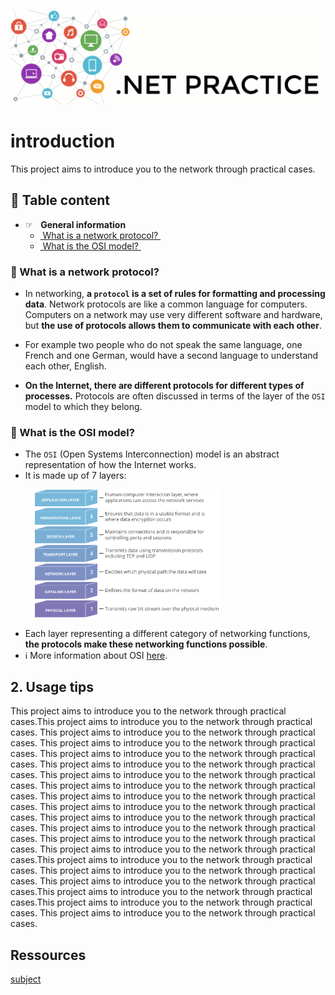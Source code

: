 ![netpractice.png](img/netpractice.png)
# introduction
This project aims to introduce you to the network through practical cases.

## 🧭 Table content
* ☞&nbsp;&nbsp; **General information**
  * [ What is a network protocol? ](#desc)
  * [ What is the OSI model? ](#usage)

<a name="usage"></a>
### 💭 What is a network protocol?

* In networking, **a `protocol` is a set of rules for formatting and processing data**. Network protocols are like a common 
language for computers. Computers on a network may use very different software and hardware, but **the use of protocols 
allows them to communicate with each other**.

* For example two people who do not speak the same language, one French and one German, would have a second language 
to understand each other, English.

* **On the Internet, there are different protocols for different types of processes.** Protocols are often discussed in 
terms of the layer of the `OSI` model to which they belong.

<a name="usage"></a>
### 💭 What is the OSI model?

* The `OSI` (Open Systems Interconnection) model is an abstract representation of how the Internet works.
* It is made up of 7 layers: 

&nbsp;&nbsp;&nbsp;&nbsp;&nbsp;&nbsp;&nbsp;&nbsp;&nbsp;[<img src="img/osi-model-7-layers.png" width="300">](img/osi-model-7-layers.png)

* Each layer representing a different category of networking functions, **the protocols make these networking 
functions possible**.
* ℹ️ More information about OSI [here](https://www.cloudflare.com/learning/ddos/glossary/open-systems-interconnection-model-osi/).


<a name="usage"></a>
## 2. Usage tips

This project aims to introduce you to the network through practical cases.This project aims to introduce you to the network through practical cases.
This project aims to introduce you to the network through practical cases.
This project aims to introduce you to the network through practical cases.
This project aims to introduce you to the network through practical cases.
This project aims to introduce you to the network through practical cases.
This project aims to introduce you to the network through practical cases.
This project aims to introduce you to the network through practical cases.
This project aims to introduce you to the network through practical cases.
This project aims to introduce you to the network through practical cases.
This project aims to introduce you to the network through practical cases.
This project aims to introduce you to the network through practical cases.
This project aims to introduce you to the network through practical cases.
This project aims to introduce you to the network through practical cases.This project aims to introduce you to the network through practical cases.
This project aims to introduce you to the network through practical cases.
This project aims to introduce you to the network through practical cases.This project aims to introduce you to the network through practical cases.This project aims to introduce you to the network through practical cases.
This project aims to introduce you to the network through practical cases.


## Ressources
[subject](https://cdn.intra.42.fr/pdf/pdf/58600/fr.subject.pdf)
